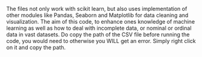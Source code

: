 The files not only work with scikit learn, but also uses implementation of other modules like Pandas, Seaborn and Matplotlib for data cleaning and visualization.
The aim of this code, to enhance ones knowledge of machine learning as well as how to deal with incomplete data, or nominal or ordinal data in vast datasets.
Do copy the path of the CSV file before running the code, you would need to otherwise you WILL get an error. Simply right click on it and copy the path.
